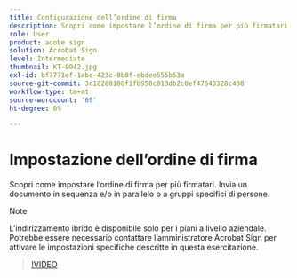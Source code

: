 ```yaml
---
title: Configurazione dell’ordine di firma
description: Scopri come impostare l’ordine di firma per più firmatari
role: User
product: adobe sign
solution: Acrobat Sign
level: Intermediate
thumbnail: KT-9942.jpg
exl-id: bf7771ef-1abe-423c-8b0f-ebdee555b53a
source-git-commit: 3c18280106f1fb950c013db2c0ef47640328c408
workflow-type: tm+mt
source-wordcount: '69'
ht-degree: 0%

---
```


# Impostazione dell’ordine di firma

Scopri come impostare l’ordine di firma per più firmatari. Invia un documento in sequenza e/o in parallelo o a gruppi specifici di persone.

>[!NOTE]
>
>L’indirizzamento ibrido è disponibile solo per i piani a livello aziendale. Potrebbe essere necessario contattare l’amministratore Acrobat Sign per attivare le impostazioni specifiche descritte in questa esercitazione.

>[!VIDEO](https://video.tv.adobe.com/v/342249?hidetitle=true)
